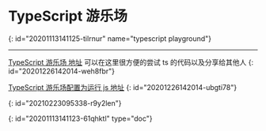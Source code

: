 # TypeScript 游乐场
{: id="20201113141125-tilrnur" name="typescript playground"}

---

[TypeScript 游乐场 地址](https://www.typescriptlang.org/zh/play?#code/Q) 可以在这里很方便的尝试 ts 的代码以及分享给其他人
{: id="20201226142014-weh8fbr"}

[TypeScript 游乐场配置为运行 js 地址](https://www.typescriptlang.org/zh/play?noImplicitAny=false&module=0&useJavaScript=true#code/Q)
{: id="20201226142014-ubgti78"}

{: id="20210223095338-r9y2len"}


{: id="20201113141123-61qhktl" type="doc"}
